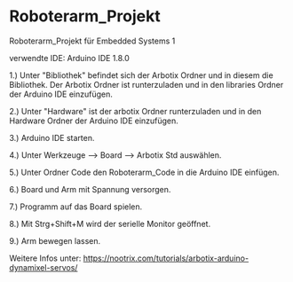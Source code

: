 # Roboterarm_Projekt
Roboterarm_Projekt für Embedded Systems 1

verwendte IDE: Arduino IDE 1.8.0

1.) Unter "Bibliothek" befindet sich der Arbotix Ordner und in diesem die Bibliothek. Der Arbotix Ordner ist runterzuladen und in den libraries Ordner der Arduino IDE einzufügen.

2.) Unter "Hardware" ist der arbotix Ordner runterzuladen und in den Hardware Ordner der Arduino IDE einzufügen.

3.) Arduino IDE starten.

4.) Unter Werkzeuge --> Board --> Arbotix Std auswählen.

5.) Unter Ordner Code den Roboterarm_Code in die Arduino IDE einfügen.

6.) Board und Arm mit Spannung versorgen. 

7.) Programm auf das Board spielen.

8.) Mit Strg+Shift+M wird der serielle Monitor geöffnet.

9.) Arm bewegen lassen.


Weitere Infos unter:
https://nootrix.com/tutorials/arbotix-arduino-dynamixel-servos/
